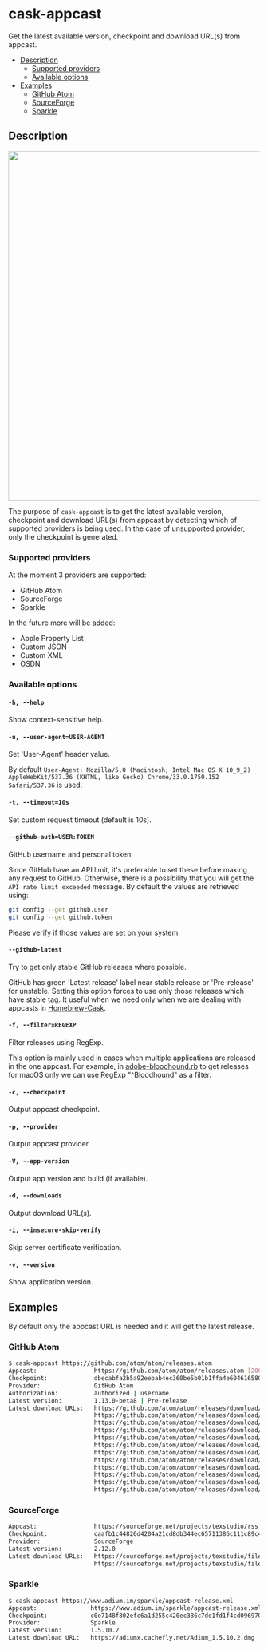 # cask-appcast

Get the latest available version, checkpoint and download URL(s) from appcast.

- [Description](#description)
  - [Supported providers](#supported-providers)
  - [Available options](#available-options)
- [Examples](#examples)
  - [GitHub Atom](#github-atom)
  - [SourceForge](#sourceForge)
  - [Sparkle](#sparkle)

## Description

<img src="http://caskroom.victorpopkov.com/cask-tools/cask-appcast.gif" data-canonical-src="http://caskroom.victorpopkov.com/cask-tools/cask-appcast.gif" width="700" />

The purpose of `cask-appcast` is to get the latest available version, checkpoint
and download URL(s) from appcast by detecting which of supported providers is
being used. In the case of unsupported provider, only the checkpoint is
generated.

### Supported providers

At the moment 3 providers are supported:

- GitHub Atom
- SourceForge
- Sparkle

In the future more will be added:

- Apple Property List
- Custom JSON
- Custom XML
- OSDN

### Available options

#### `-h, --help`

Show context-sensitive help.

#### `-u, --user-agent=USER-AGENT`

Set 'User-Agent' header value.

By default `User-Agent: Mozilla/5.0 (Macintosh; Intel Mac OS X 10_9_2)
AppleWebKit/537.36 (KHTML, like Gecko) Chrome/33.0.1750.152 Safari/537.36` is
used.

#### `-t, --timeout=10s`

Set custom request timeout (default is 10s).

#### `--github-auth=USER:TOKEN`

GitHub username and personal token.

Since GitHub have an API limit, it's preferable to set these before making any
request to GitHub. Otherwise, there is a possibility that you will get the
`API rate limit exceeded` message. By default the values are retrieved using:

```bash
git config --get github.user
git config --get github.token
```

Please verify if those values are set on your system.

#### `--github-latest`

Try to get only stable GitHub releases where possible.

GitHub has green 'Latest release' label near stable release or 'Pre-release' for
unstable. Setting this option forces to use only those releases which have
stable tag. It useful when we need only when we are dealing with appcasts in
[Homebrew-Cask](https://github.com/caskroom/homebrew-cask).

#### `-f, --filter=REGEXP`

Filter releases using RegExp.

This option is mainly used in cases when multiple applications are released in
the one appcast. For example, in [adobe-bloodhound.rb](https://github.com/caskroom/homebrew-cask/blob/master/Casks/adobe-bloodhound.rb)
to get releases for macOS only we can use RegExp "^Bloodhound" as a filter.

#### `-c, --checkpoint`

Output appcast checkpoint.

#### `-p, --provider`

Output appcast provider.

#### `-V, --app-version`

Output app version and build (if available).

#### `-d, --downloads`

Output download URL(s).

#### `-i, --insecure-skip-verify`

Skip server certificate verification.

#### `-v, --version`

Show application version.

## Examples

By default only the appcast URL is needed and it will get the latest release.

### GitHub Atom



```bash
$ cask-appcast https://github.com/atom/atom/releases.atom
Appcast:                https://github.com/atom/atom/releases.atom [200]
Checkpoint:             dbecabfa2b5a92eebab4ec360be5b01b1ffa4e6046165808f5b0c01ed55be369
Provider:               GitHub Atom
Authorization:          authorized | username
Latest version:         1.13.0-beta8 | Pre-release
Latest download URLs:   https://github.com/atom/atom/releases/download/v1.13.0-beta8/atom-1.13.0-beta8-delta.nupkg
                        https://github.com/atom/atom/releases/download/v1.13.0-beta8/atom-1.13.0-beta8-full.nupkg
                        https://github.com/atom/atom/releases/download/v1.13.0-beta8/atom-amd64.deb
                        https://github.com/atom/atom/releases/download/v1.13.0-beta8/atom-amd64.tar.gz
                        https://github.com/atom/atom/releases/download/v1.13.0-beta8/atom-api.json
                        https://github.com/atom/atom/releases/download/v1.13.0-beta8/atom-mac-symbols.zip
                        https://github.com/atom/atom/releases/download/v1.13.0-beta8/atom-mac.zip
                        https://github.com/atom/atom/releases/download/v1.13.0-beta8/atom-windows.zip
                        https://github.com/atom/atom/releases/download/v1.13.0-beta8/atom.x86_64.rpm
                        https://github.com/atom/atom/releases/download/v1.13.0-beta8/AtomSetup.exe
                        https://github.com/atom/atom/releases/download/v1.13.0-beta8/AtomSetup.msi
                        https://github.com/atom/atom/releases/download/v1.13.0-beta8/RELEASES
```

### SourceForge

```bash
Appcast:                https://sourceforge.net/projects/texstudio/rss [200]
Checkpoint:             caafb1c44826d4204a21cd8db344ec65711386c111c89c499a2de613a92daef8
Provider:               SourceForge
Latest version:         2.12.0
Latest download URLs:   https://sourceforge.net/projects/texstudio/files/texstudio/TeXstudio%20development/texstudio-2.12.0-rc-win-portable-qt5.6.2.zip/download
                        https://sourceforge.net/projects/texstudio/files/texstudio/TeXstudio%20development/texstudio-2.12.0-rc-win-qt5.6.2.exe/download
```

### Sparkle

```bash
$ cask-appcast https://www.adium.im/sparkle/appcast-release.xml
Appcast:               https://www.adium.im/sparkle/appcast-release.xml [200]
Checkpoint:            c0e7148f802efc6a1d255c420ec386c7de1fd1f4cd096970986a8bf891c5f342
Provider:              Sparkle
Latest version:        1.5.10.2
Latest download URL:   https://adiumx.cachefly.net/Adium_1.5.10.2.dmg
```
